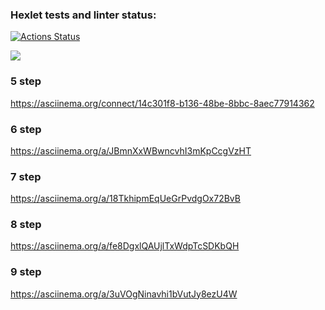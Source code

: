 ### Hexlet tests and linter status:
[![Actions Status](https://github.com/aabelyaev/php-project-45/actions/workflows/hexlet-check.yml/badge.svg)](https://github.com/aabelyaev/php-project-45/actions)

<a href="https://codeclimate.com/github/aabelyaev/php-project-45/maintainability"><img src="https://api.codeclimate.com/v1/badges/c63ee6002724df9772b3/maintainability" /></a>

### 5 step
https://asciinema.org/connect/14c301f8-b136-48be-8bbc-8aec77914362

### 6 step
https://asciinema.org/a/JBmnXxWBwncvhI3mKpCcgVzHT

### 7 step
https://asciinema.org/a/18TkhipmEqUeGrPvdgOx72BvB

### 8 step
 https://asciinema.org/a/fe8DgxlQAUjlTxWdpTcSDKbQH

### 9 step
https://asciinema.org/a/3uVOgNinavhi1bVutJy8ezU4W